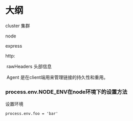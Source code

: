 # 大纲

cluster 集群

node

express

http:

​	 rawHeaders  头部信息

​	 Agent    是在client端用来管理链接的持久性和重用。 



### process.env.NODE_ENV在node环境下的设置方法

设置环境

`process.env.foo = 'bar'`

